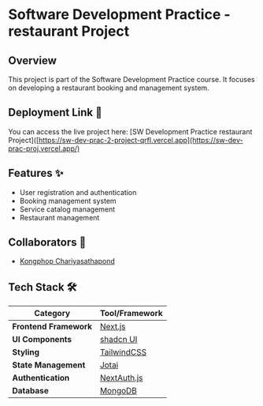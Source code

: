 # Software Development Practice - restaurant Project

## Overview

This project is part of the Software Development Practice course. It focuses on developing a restaurant booking and management system.

## Deployment Link 🚀

You can access the live project here: [SW Development Practice restaurant Project]([https://sw-dev-prac-2-project-qrfl.vercel.app](https://sw-dev-prac-proj.vercel.app/)

## Features ✨

-   User registration and authentication
-   Booking management system
-   Service catalog management
-   Restaurant management

## Collaborators 🤝

-   [Kongphop Chariyasathapond](https://github.com/emthy0)

## Tech Stack 🛠️

| **Category**           | **Tool/Framework**                       |
| ---------------------- | ---------------------------------------- |
| **Frontend Framework** | [Next.js](https://nextjs.org/)           |
| **UI Components**      | [shadcn UI](https://ui.shadcn.dev/)      |
| **Styling**            | [TailwindCSS](https://tailwindcss.com/)  |
| **State Management**   | [Jotai](https://jotai.org/)              |
| **Authentication**     | [NextAuth.js](https://next-auth.js.org/) |
| **Database**           | [MongoDB](https://www.mongodb.com/)      |

